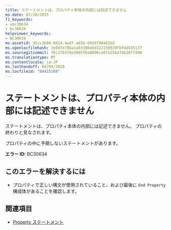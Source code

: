 ```yaml
---
title: ステートメントは、プロパティ本体の内部には記述できません
ms.date: 07/20/2015
f1_keywords:
- vbc30634
- bc30634
helpviewer_keywords:
- BC30634
ms.assetid: 35cc3b86-0814-4a4f-a65b-0956f004b1bd
ms.openlocfilehash: 3e8d7e70ba1a03386ebd322158929fbf4d435137
ms.sourcegitcommit: f8c270376ed905f6a8896ce0fe25b4f4b38ff498
ms.translationtype: MT
ms.contentlocale: ja-JP
ms.lasthandoff: 06/04/2020
ms.locfileid: "84415168"
---
```

# <a name="statement-cannot-appear-within-a-property-body"></a>ステートメントは、プロパティ本体の内部には記述できません
ステートメントは、プロパティ本体の内部には記述できません。 プロパティの終わりと見なされます。  
  
 プロパティの中に予期しないステートメントがあります。  
  
 **エラー ID:** BC30634  
  
## <a name="to-correct-this-error"></a>このエラーを解決するには  
  
- プロパティで正しい構文が使用されていること、および最後に `End Property` 構成体があることを確認します。  
  
## <a name="see-also"></a>関連項目

- [Property ステートメント](../language-reference/statements/property-statement.md)
